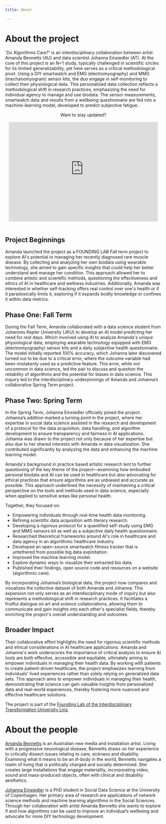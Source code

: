```yaml
---
title: About 

---
```


# About the project
'Do Algorithms Care?' is an interdisciplinary collaboration between artist Amanda Bennetts (AU) and data scientist Johanna Einsiedler (AT). At the core of this project is an N=1 study, typically challenged in scientific circles for its limited generalizability, yet here serves as a critical methodological pivot. Using a DIY smartwatch and EMG (electromyography) and MMG (mechanomyogram) sensor kits, the duo engage in self-monitoring to collect their physiological data. This personalized data collection reflects a methodological shift in research practices, emphasizing the need for individual agency to manage and use biodata. The sensor measurements, smartwatch data and results from a wellbeing questionnaire are fed into a machine-learning model, developed to predict subjective fatigue.


  <center>
<p> <emph> Want to stay updated? </emp> </p>
<iframe src="https://algorithmiccare.substack.com/embed" width="480" height="320" style="border:1px solid #EEE; background:white;" frameborder="0" scrolling="no"></iframe>
</center>
<br>

## Project Beginnings
Amanda launched the project as a FOUNDING LAB Fall term project to explore AI's potential in managing her recently diagnosed rare muscle disease. By collecting and analyzing her own biodata using wearable technology, she aimed to gain specific insights that could help her better understand and manage her condition. This approach allowed her to combine artistic and scientific methods, questioning the effectiveness and ethics of AI in healthcare and wellness industries. Additionally, Amanda was interested in whether self-tracking offers real control over one's health or if it paradoxically limits it, exploring if it expands bodily knowledge or confines it within data metrics. 
## Phase One: Fall Term
During the Fall Term, Amanda collaborated with a data science student from Johannes Kepler University (JKU) to develop an AI model predicting her need for rest days. Which involved using AI to analyze Amanda's unique physiological data, employing wearable technology equipped with EMG (electromyography) sensor kits and a daily subjective health questionnaire. 
The model initially reported 100% accuracy, which Johanna later discovered turned out to be due to a critical error, where the outcome variable had been mistakenly used as a predictive feature. This error, while not uncommon in data science, led the pair to discuss and question the reliability of algorithms and the potential for biases in data science. This inquiry led to the interdisciplinary underpinnings of Amanda and Johanna’s collaborative Spring Term project. 
## Phase Two: Spring Term
In the Spring Term, Johanna Einsiedler officially joined the project. Johanna’s addition marked a turning point in the project, where her expertise in social data science assisted in the research and development of a protocol for the data acquisition, data handling, and algorithm development to ensure transparency and fairness in AI applications. Johanna was drawn to the project not only because of her expertise but also due to her shared interests with Amanda in data visualization. She contributed significantly by analyzing the data and enhancing the machine learning model.

Amanda's background in practice based artistic research lent to further questioning of the key theme of the project—examining how embodied personal biodata and AI can be used in healthcare but also advocating for ethical practices that ensure algorithms are as unbiased and accurate as possible. This approach underlined the necessity of maintaining a critical perspective on the tools and methods used in data science, especially when applied to sensitive areas like personal health. 

Together, they focused on:
- Empowering individuals through real-time health data monitoring.
- Refining scientific data acquisition with literary research. 
- Developing a rigorous protocol for a quantified self-study using EMG and MMG sensors kit as well as a subjective daily health questionnaire.
- Researched theoretical frameworks around AI's role in healthcare and data agency in an algorithmic healthcare industry. 
- Developed an open-source smartwatch fitness tracker that is untethered from possible big data exploitation.
- Improved the machine learning model.
- Explore dynamic ways to visualize their extracted bio data.
- Published their findings, open source code and resources on a website (algorithmic.care).

By incorporating Johanna’s biological data, the project now compares and visualizes the collective dataset of both Amanda and Johanna. This expansion not only serves as an interdisciplinary mode of inquiry but also represents a methodological shift in research practices. It facilitates a fruitful dialogue on art and science collaborations, allowing them to communicate and gain insights into each other's specialist fields, thereby enriching the project's overall understanding and outcomes.

## Broader Impact
Their collaborative effort highlights the need for rigorous scientific methods and ethical considerations in AI healthcare applications. Amanda and Johanna's work underscores the importance of critical analysis to ensure AI tools are both effective, accessible and equitable, ultimately aiming to empower individuals in managing their health data. By working with patients to create patient-driven healthcare, the project emphasizes learning from individuals' lived experiences rather than solely relying on generalized data sets. This approach aims to empower individuals in managing their health, demonstrating that science can gain valuable insights from personalized data and real-world experiences, thereby fostering more nuanced and effective healthcare solutions.


The project is part of the [Founding Lab of the Interdisciplinary Transformation University Linz](https://it-u.at/en/).


# About the people




[Amanda Bennetts](https://www.amandabennetts.art/) is an Australian new media and installation artist. Living with a progressive neurological disease, Bennetts draws on her experience to critically dissect issues relating to care, sickness and disability. Examining what it means to be an ill-body in the world, Bennetts navigates a realm of living that is politically charged and socially determined. She creates large installations that engage materiality, incorporating video, sound and mass-produced objects, often with clinical and disability aesthetics. 

 
[Johanna Einsiedler](https://johannaeinsiedler.carrd.co/) is a PhD student in Social Data Science at the University of Copenhagen. Her primary area of research are applications of network science methods and machine learning algorithms in the Social Sciences. Through her collaboration with artist Amanda Bennetts she wants to explore if and how algorithms can be used to improve an individual’s wellbeing and advocate for more DIY technology development.